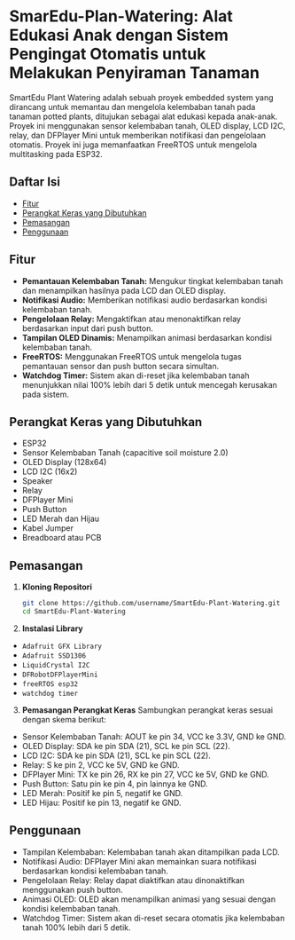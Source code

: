 # SmarEdu-Plan-Watering: Alat Edukasi Anak dengan Sistem Pengingat Otomatis untuk Melakukan Penyiraman Tanaman
SmartEdu Plant Watering adalah sebuah proyek embedded system yang dirancang untuk memantau dan mengelola kelembaban tanah pada tanaman potted plants, ditujukan sebagai alat edukasi kepada anak-anak. Proyek ini menggunakan sensor kelembaban tanah, OLED display, LCD I2C, relay, dan DFPlayer Mini untuk memberikan notifikasi dan pengelolaan otomatis. Proyek ini juga memanfaatkan FreeRTOS untuk mengelola multitasking pada ESP32.

## Daftar Isi
- [Fitur](#fitur)
- [Perangkat Keras yang Dibutuhkan](#perangkat-keras-yang-dibutuhkan)
- [Pemasangan](#pemasangan)
- [Penggunaan](#penggunaan)
  
## Fitur

- **Pemantauan Kelembaban Tanah:** Mengukur tingkat kelembaban tanah dan menampilkan hasilnya pada LCD dan OLED display.
- **Notifikasi Audio:** Memberikan notifikasi audio berdasarkan kondisi kelembaban tanah.
- **Pengelolaan Relay:** Mengaktifkan atau menonaktifkan relay berdasarkan input dari push button.
- **Tampilan OLED Dinamis:** Menampilkan animasi berdasarkan kondisi kelembaban tanah.
- **FreeRTOS:** Menggunakan FreeRTOS untuk mengelola tugas pemantauan sensor dan push button secara simultan.
- **Watchdog Timer:** Sistem akan di-reset jika kelembaban tanah menunjukkan nilai 100% lebih dari 5 detik untuk mencegah kerusakan pada sistem.

## Perangkat Keras yang Dibutuhkan

- ESP32
- Sensor Kelembaban Tanah (capacitive soil moisture 2.0)
- OLED Display (128x64)
- LCD I2C (16x2)
- Speaker
- Relay
- DFPlayer Mini
- Push Button
- LED Merah dan Hijau
- Kabel Jumper
- Breadboard atau PCB

## Pemasangan

1. **Kloning Repositori**
   ```sh
   git clone https://github.com/username/SmartEdu-Plant-Watering.git
   cd SmartEdu-Plant-Watering

2. **Instalasi Library**
  - `Adafruit GFX Library`
  - `Adafruit SSD1306`
  - `LiquidCrystal I2C`
  - `DFRobotDFPlayerMini`
  - `freeRTOS esp32`
  - `watchdog timer`

3. **Pemasangan Perangkat Keras**
  Sambungkan perangkat keras sesuai dengan skema berikut:
- Sensor Kelembaban Tanah: AOUT ke pin 34, VCC ke 3.3V, GND ke GND.
- OLED Display: SDA ke pin SDA (21), SCL ke pin SCL (22).
- LCD I2C: SDA ke pin SDA (21), SCL ke pin SCL (22).
- Relay: S ke pin 2, VCC ke 5V, GND ke GND.
- DFPlayer Mini: TX ke pin 26, RX ke pin 27, VCC ke 5V, GND ke GND.
- Push Button: Satu pin ke pin 4, pin lainnya ke GND.
- LED Merah: Positif ke pin 5, negatif ke GND.
- LED Hijau: Positif ke pin 13, negatif ke GND.

## Penggunaan
  - Tampilan Kelembaban: Kelembaban tanah akan ditampilkan pada LCD.
  - Notifikasi Audio: DFPlayer Mini akan memainkan suara notifikasi berdasarkan kondisi kelembaban tanah.
  - Pengelolaan Relay: Relay dapat diaktifkan atau dinonaktifkan menggunakan push button.
  - Animasi OLED: OLED akan menampilkan animasi yang sesuai dengan kondisi kelembaban tanah.
  - Watchdog Timer: Sistem akan di-reset secara otomatis jika kelembaban tanah 100% lebih dari 5 detik.
